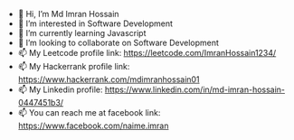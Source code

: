 - 👋 Hi, I’m Md Imran Hossain
- 👀 I’m interested in Software Development
- 🌱 I’m currently learning Javascript
- 💞️ I’m looking to collaborate on Software Development
- 📫 My Leetcode profile link: https://leetcode.com/ImranHossain1234/
- 📫 My Hackerrank profile link: https://www.hackerrank.com/mdimranhossain01
- 📫 My Linkedin profile: https://www.linkedin.com/in/md-imran-hossain-0447451b3/
- 📫 You can reach me at facebook link: https://www.facebook.com/naime.imran
